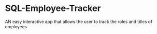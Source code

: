 # SQL-Employee-Tracker
AN easy interactive app that allows the user to track the roles and titles of employees
